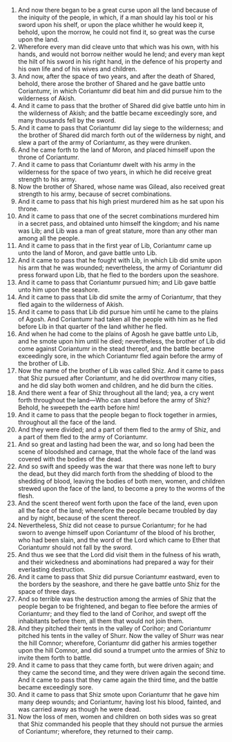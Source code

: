 1. And now there began to be a great curse upon all the land because of the iniquity of the people, in which, if a man should lay his tool or his sword upon his shelf, or upon the place whither he would keep it, behold, upon the morrow, he could not find it, so great was the curse upon the land.
2. Wherefore every man did cleave unto that which was his own, with his hands, and would not borrow neither would he lend; and every man kept the hilt of his sword in his right hand, in the defence of his property and his own life and of his wives and children.
3. And now, after the space of two years, and after the death of Shared, behold, there arose the brother of Shared and he gave battle unto Coriantumr, in which Coriantumr did beat him and did pursue him to the wilderness of Akish.
4. And it came to pass that the brother of Shared did give battle unto him in the wilderness of Akish; and the battle became exceedingly sore, and many thousands fell by the sword.
5. And it came to pass that Coriantumr did lay siege to the wilderness; and the brother of Shared did march forth out of the wilderness by night, and slew a part of the army of Coriantumr, as they were drunken.
6. And he came forth to the land of Moron, and placed himself upon the throne of Coriantumr.
7. And it came to pass that Coriantumr dwelt with his army in the wilderness for the space of two years, in which he did receive great strength to his army.
8. Now the brother of Shared, whose name was Gilead, also received great strength to his army, because of secret combinations.
9. And it came to pass that his high priest murdered him as he sat upon his throne.
10. And it came to pass that one of the secret combinations murdered him in a secret pass, and obtained unto himself the kingdom; and his name was Lib; and Lib was a man of great stature, more than any other man among all the people.
11. And it came to pass that in the first year of Lib, Coriantumr came up unto the land of Moron, and gave battle unto Lib.
12. And it came to pass that he fought with Lib, in which Lib did smite upon his arm that he was wounded; nevertheless, the army of Coriantumr did press forward upon Lib, that he fled to the borders upon the seashore.
13. And it came to pass that Coriantumr pursued him; and Lib gave battle unto him upon the seashore.
14. And it came to pass that Lib did smite the army of Coriantumr, that they fled again to the wilderness of Akish.
15. And it came to pass that Lib did pursue him until he came to the plains of Agosh. And Coriantumr had taken all the people with him as he fled before Lib in that quarter of the land whither he fled.
16. And when he had come to the plains of Agosh he gave battle unto Lib, and he smote upon him until he died; nevertheless, the brother of Lib did come against Coriantumr in the stead thereof, and the battle became exceedingly sore, in the which Coriantumr fled again before the army of the brother of Lib.
17. Now the name of the brother of Lib was called Shiz. And it came to pass that Shiz pursued after Coriantumr, and he did overthrow many cities, and he did slay both women and children, and he did burn the cities.
18. And there went a fear of Shiz throughout all the land; yea, a cry went forth throughout the land—Who can stand before the army of Shiz? Behold, he sweepeth the earth before him!
19. And it came to pass that the people began to flock together in armies, throughout all the face of the land.
20. And they were divided; and a part of them fled to the army of Shiz, and a part of them fled to the army of Coriantumr.
21. And so great and lasting had been the war, and so long had been the scene of bloodshed and carnage, that the whole face of the land was covered with the bodies of the dead.
22. And so swift and speedy was the war that there was none left to bury the dead, but they did march forth from the shedding of blood to the shedding of blood, leaving the bodies of both men, women, and children strewed upon the face of the land, to become a prey to the worms of the flesh.
23. And the scent thereof went forth upon the face of the land, even upon all the face of the land; wherefore the people became troubled by day and by night, because of the scent thereof.
24. Nevertheless, Shiz did not cease to pursue Coriantumr; for he had sworn to avenge himself upon Coriantumr of the blood of his brother, who had been slain, and the word of the Lord which came to Ether that Coriantumr should not fall by the sword.
25. And thus we see that the Lord did visit them in the fulness of his wrath, and their wickedness and abominations had prepared a way for their everlasting destruction.
26. And it came to pass that Shiz did pursue Coriantumr eastward, even to the borders by the seashore, and there he gave battle unto Shiz for the space of three days.
27. And so terrible was the destruction among the armies of Shiz that the people began to be frightened, and began to flee before the armies of Coriantumr; and they fled to the land of Corihor, and swept off the inhabitants before them, all them that would not join them.
28. And they pitched their tents in the valley of Corihor; and Coriantumr pitched his tents in the valley of Shurr. Now the valley of Shurr was near the hill Comnor; wherefore, Coriantumr did gather his armies together upon the hill Comnor, and did sound a trumpet unto the armies of Shiz to invite them forth to battle.
29. And it came to pass that they came forth, but were driven again; and they came the second time, and they were driven again the second time. And it came to pass that they came again the third time, and the battle became exceedingly sore.
30. And it came to pass that Shiz smote upon Coriantumr that he gave him many deep wounds; and Coriantumr, having lost his blood, fainted, and was carried away as though he were dead.
31. Now the loss of men, women and children on both sides was so great that Shiz commanded his people that they should not pursue the armies of Coriantumr; wherefore, they returned to their camp.

